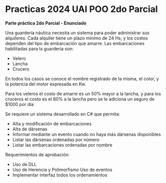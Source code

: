 # Practicas 2024 UAI POO 2do Parcial

**Parte práctica 2do Parcial - Enunciado**

Una guardería náutica necesita un sistema para poder administrar sus alquileres. Cada alquiler tiene un plazo mínimo de 24 Hs, y los costos dependen del tipo de embarcación que amarre. Las embarcaciones habilitadas para la guarderia son:
* Velero
* Lancha
* Crucero

En todos los casos se conoce el nombre registrado de la misma, el color, y la potencia del motor expresada en Kw.

Para los veleros el costo de amarre es un 50% mayor a la lancha, y para los cruceros el costo es el 80% a la lancha pero se le adiciona un seguro de $1000 por día

Se requiere un sistema desarrollado en C# que permita:
* Alta y modificación de embarcaciones
* Alta de därsenas
* Informar mediante un evento cuando no haya más dársenas disponibles 
* Listar las därsenas ordenadas por número
* Listar las embarcaciones ordenadas por nombre

Requerimientos de aprobación:
* Uso de DLL
* Uso de Herencia y Polimorfismo Uso de eventos
* Implementar interfaz todos los ordenamientos
